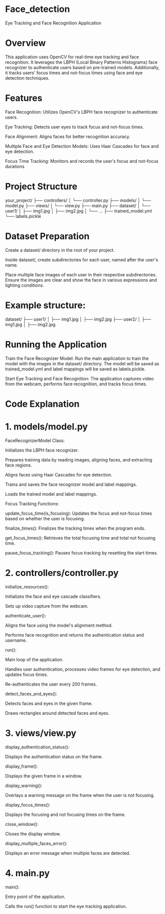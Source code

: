# Face_detection

Eye Tracking and Face Recognition Application

# Overview

This application uses OpenCV for real-time eye tracking and face recognition. It leverages the LBPH (Local Binary Patterns Histograms) face recognizer to authenticate users based on pre-trained models. Additionally, it tracks users' focus times and not-focus times using face and eye detection techniques.

# Features

Face Recognition: Utilizes OpenCV's LBPH face recognizer to authenticate users.

Eye Tracking: Detects user eyes to track focus and not-focus times.

Face Alignment: Aligns faces for better recognition accuracy.

Multiple Face and Eye Detection Models: Uses Haar Cascades for face and eye detection.

Focus Time Tracking: Monitors and records the user's focus and not-focus durations

# Project Structure

your_project/
├── controllers/
│   └── controller.py
├── models/
│   └── model.py
├── views/
│   └── view.py
├── main.py
├── dataset/
│   └── user1/
│       ├── img1.jpg
│       ├── img2.jpg
│       └── ...
├── trained_model.yml
└── labels.pickle

# Dataset Preparation
Create a dataset/ directory in the root of your project.

Inside dataset/, create subdirectories for each user, named after the user's name.

Place multiple face images of each user in their respective subdirectories. Ensure the images are clear and show the face in various expressions and lighting conditions.

# Example structure:

dataset/
├── user1/
│   ├── img1.jpg
│   ├── img2.jpg
├── user2/
│   ├── img1.jpg
│   ├── img2.jpg

# Running the Application
Train the Face Recognizer Model: Run the main application to train the model with the images in the dataset/ directory. The model will be saved as trained_model.yml and label mappings will be saved as labels.pickle.

Start Eye Tracking and Face Recognition: The application captures video from the webcam, performs face recognition, and tracks focus times.

# Code Explanation
# 1. models/model.py
FaceRecognizerModel Class:

Initializes the LBPH face recognizer.

Prepares training data by reading images, aligning faces, and extracting face regions.

Aligns faces using Haar Cascades for eye detection.

Trains and saves the face recognizer model and label mappings.

Loads the trained model and label mappings.

Focus Tracking Functions:

update_focus_time(is_focusing): Updates the focus and not-focus times based on whether the user is focusing.

finalize_times(): Finalizes the tracking times when the program ends.

get_focus_times(): Retrieves the total focusing time and total not focusing time.

pause_focus_tracking(): Pauses focus tracking by resetting the start times.

# 2. controllers/controller.py
initialize_resources():

Initializes the face and eye cascade classifiers.

Sets up video capture from the webcam.

authenticate_user():

Aligns the face using the model's alignment method.

Performs face recognition and returns the authentication status and username.

run():

Main loop of the application.

Handles user authentication, processes video frames for eye detection, and updates focus times.

Re-authenticates the user every 200 frames.

detect_faces_and_eyes():

Detects faces and eyes in the given frame.

Draws rectangles around detected faces and eyes.

# 3. views/view.py
display_authentication_status():

Displays the authentication status on the frame.

display_frame():

Displays the given frame in a window.

display_warning():

Overlays a warning message on the frame when the user is not focusing.

display_focus_times():

Displays the focusing and not focusing times on the frame.

close_window():

Closes the display window.

display_multiple_faces_error():

Displays an error message when multiple faces are detected.

# 4. main.py
main():

Entry point of the application.

Calls the run() function to start the eye tracking application.
